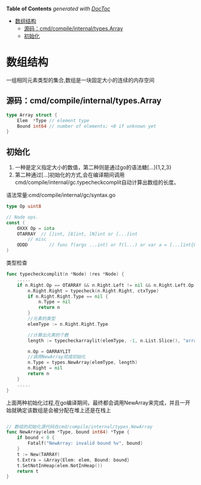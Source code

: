 <!-- START doctoc generated TOC please keep comment here to allow auto update -->
<!-- DON'T EDIT THIS SECTION, INSTEAD RE-RUN doctoc TO UPDATE -->
**Table of Contents**  *generated with [DocToc](https://github.com/thlorenz/doctoc)*

- [数组结构](#%E6%95%B0%E7%BB%84%E7%BB%93%E6%9E%84)
  - [源码：cmd/compile/internal/types.Array](#%E6%BA%90%E7%A0%81cmdcompileinternaltypesarray)
  - [初始化](#%E5%88%9D%E5%A7%8B%E5%8C%96)

<!-- END doctoc generated TOC please keep comment here to allow auto update -->

# 数组结构
一组相同元素类型的集合,数组是一块固定大小的连续的内存空间

## 源码：cmd/compile/internal/types.Array
```go
type Array struct {
	Elem  *Type // element type
	Bound int64 // number of elements; <0 if unknown yet
}
```

## 初始化
1. 一种是定义指定大小的数值，第二种则是通过go的语法糖[…]{1,2,3}
2. 第二种通过[…]初始化的方式,会在编译期间调用cmd/compile/internal/gc.typecheckcomplit自动计算出数组的长度。

语法常量:cmd/compile/internal/gc/syntax.go
```go
type Op uint8

// Node ops.
const (
    OXXX Op = iota
    OTARRAY  // []int, [8]int, [N]int or [...]int
        // misc
    ODDD        // func f(args ...int) or f(l...) or var a = [...]int{0, 1, 2}
)
```
类型检查
```go
func typecheckcomplit(n *Node) (res *Node) {
    .....
    if n.Right.Op == OTARRAY && n.Right.Left != nil && n.Right.Left.Op == ODDD {
        n.Right.Right = typecheck(n.Right.Right, ctxType)
        if n.Right.Right.Type == nil {
            n.Type = nil
            return n
        }
        //元素的类型
        elemType := n.Right.Right.Type

        //计算出元素的个数
        length := typecheckarraylit(elemType, -1, n.List.Slice(), "array literal")

        n.Op = OARRAYLIT
        //调用NewArray完成初始化
        n.Type = types.NewArray(elemType, length)
        n.Right = nil
        return n
    }
    .....
}
```
上面两种初始化过程,在go编译期间，最终都会调用NewArray来完成，并且一开始就确定该数组是会被分配在堆上还是在栈上
```go

// 数组的初始化源代码在cmd/compile/internal/types.NewArray
func NewArray(elem *Type, bound int64) *Type {
	if bound < 0 {
		Fatalf("NewArray: invalid bound %v", bound)
	}
	t := New(TARRAY)
	t.Extra = &Array{Elem: elem, Bound: bound}
	t.SetNotInHeap(elem.NotInHeap())
	return t
}
```



